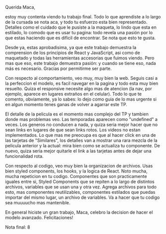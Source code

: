 Querida Maca, 

estoy muy contenta viendo tu trabajo final. Todo lo que aprendiste a lo largo de la cursada se nota aca, y todo tu esfuerzo esta bien representado. Detalles como el cuidado que le pusiste a la maqueta, lo lindo que esta en estilado, lo comodo que es usar tu pagina: todo revela una pasión por lo que estas haciendo que es dificil de encontrar. Se nota que esto te gusta.  

Desde ya, estas aprobadisima, ya que este trabajo demuestra la comprension de los principios de React y JavaScript, asi como de maquetado y todas las herramientas accesorias que fuimos viendo. Pero mas que eso, este trabajo demuestra pasión: y cuando se tiene eso, nada más es necesario. Gracias por permitirme ser parte. 

Con respecto al comportamiento, veo muy, muy bien la web. Seguis casi a la perfeccion el modelo, es facil navegar en la pagina y todo esta muy bien resuelto. Quiza el responsive necesite algo mas de atencion (la nav, por ejemplo, aparece en lugares extraños en el celular). Todo lo que te comento, obviamente, ya lo sabes: lo dejo como guia de lo mas urgente si en algun momento tenes ganas de volver a agarrar este TP. 

El detalle de la pelicula es el momento mas complejo del TP y tambien donde mas problemas veo. Las temporadas aparecen como "undefined" a veces. Los generos no conducen a nada, y quiza seria mejor hacer que no sean links en lugares de que sean links rotos. Los videos no estan implementados. Lo que mas me preocupa es que al hacer click en una de las tarjetas de "Similares", los detalles van a mostrar una rara mezcla de la pelicula anterior y la actual: mira bien como se actualiza tu componente. De nuevo, quiza seria mejor quitarle el link a las tarjetas antes de dejar una funcionalidad rota. 

Con respecto al codigo, veo muy bien la organizacion de archivos. Usas bien styled components, los hooks, y la logica de React. 
Noto mucha, mucha repeticion en tu codigo. Componentes que son practicamente iguales entre si, Styled Components que se repiten a lo largo de distintos archivos, variables que se usan una y otra vez. Agrega archivos para todo esto, mas componentes reutilizables, componentes estilados que puedas importar del mismo lugar, un archivo de variables. Va a hacer que tu codigo sea muuuucho mas mantenible. 

En general hiciste un gran trabajo, Maca, celebro la decision de hacer el modelo avanzado. Felicitaciones!

Nota final: 8

